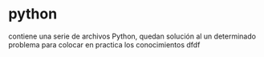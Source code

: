 # python
contiene una serie de archivos Python, quedan solución al un determinado problema para colocar en practica los conocimientos
dfdf
